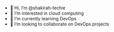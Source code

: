 - 👋 Hi, I’m @shakirah-techie
- 👀 I’m interested in cloud computing 
- 🌱 I’m currently learning DevOps
- 💞️ I’m looking to collaborate on DevOps projects


<!---
shakirah-techie/shakirah-techie is a ✨ special ✨ repository because its `README.md` (this file) appears on your GitHub profile.
You can click the Preview link to take a look at your changes.
--->
